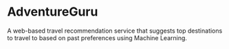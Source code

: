 # AdventureGuru
A web-based travel recommendation service that suggests top destinations to travel to based on past preferences using Machine Learning.

